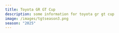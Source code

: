 ```yaml
---
title: Toyota GR GT Cup
description: some information for toyota gr gt cup
image: /images/tgtseason3.png
season: "2025"
---
```

